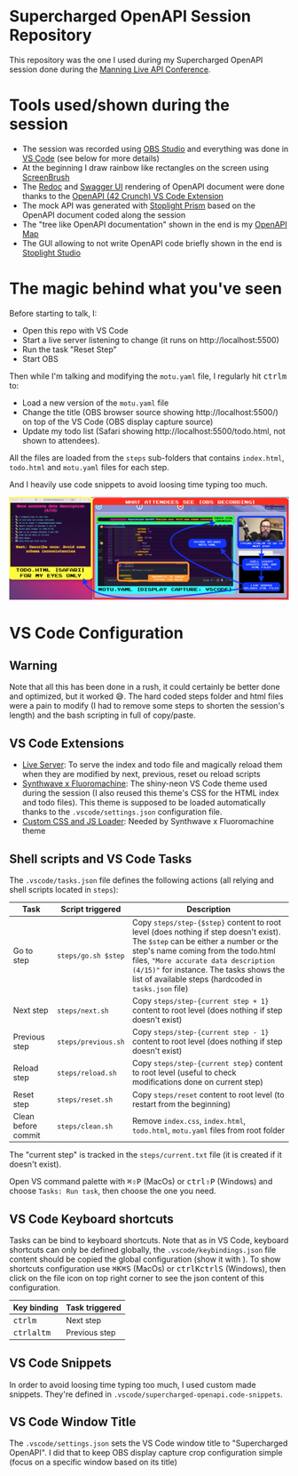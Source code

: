 # Supercharged OpenAPI Session Repository #

This repository was the one I used during my Supercharged OpenAPI session done during the [Manning Live API Conference](https://freecontent.manning.com/livemanning-conferences-apis/).

# Tools used/shown during the session

- The session was recorded using [OBS Studio](https://obsproject.com) and everything was done in [VS Code](https://code.visualstudio.com) (see below for more details)
- At the beginning I draw rainbow like rectangles on the screen using [ScreenBrush](https://apps.apple.com/us/app/screenbrush/id1233965871?mt=12)
- The [Redoc](https://github.com/Redocly/redoc) and [Swagger UI](https://github.com/swagger-api/swagger-ui) rendering of OpenAPI document were done thanks to the [OpenAPI (42 Crunch) VS Code Extension](https://marketplace.visualstudio.com/items?itemName=42Crunch.vscode-openapi)
- The mock API was generated with [Stoplight Prism](https://github.com/stoplightio/prism/) based on the OpenAPI document coded along the session
- The "tree like OpenAPI documentation" shown in the end is my [OpenAPI Map](https://openapi-map.apihandyman.io/)
- The GUI allowing to not write OpenAPI code briefly shown in the end is [Stoplight Studio](https://stoplight.io/studio/)

# The magic behind what you've seen

Before starting to talk, I:

- Open this repo with  VS Code
- Start a live server listening to change (it runs on http://localhost:5500)
- Run the task "Reset Step"
- Start OBS

Then while I'm talking and modifying the `motu.yaml` file, I regularly hit <kbd>ctrl</kbd><kbd>m</kbd> to:

- Load a new version of the `motu.yaml` file
- Change the title (OBS browser source showing http://localhost:5500/) on top of the VS Code (OBS display capture source)
- Update my todo list (Safari showing http://localhost:5500/todo.html, not shown to attendees).

All the files are loaded from the `steps` sub-folders that contains `index.html`, `todo.html` and `motu.yaml` files for each step.

And I heavily use code snippets to avoid loosing time typing too much.

![](readme/magic.jpg)

# VS Code Configuration

## Warning

Note that all this has been done in a rush, it could certainly be better done and optimized, but it worked 😅. The hard coded steps folder and html files were a pain to modify (I had to remove some steps to shorten the session's length) and the bash scripting in full of copy/paste.

## VS Code Extensions

- [Live Server](https://marketplace.visualstudio.com/items?itemName=ritwickdey.LiveServer): To serve the index and todo file and magically reload them when they are modified by next, previous, reset ou reload scripts
- [Synthwave x Fluoromachine](https://marketplace.visualstudio.com/items?itemName=webrender.synthwave-x-fluoromachine): The shiny-neon VS Code theme used during the session (I also reused this theme's CSS for the HTML index and todo files). This theme is supposed to be loaded automatically thanks to the `.vscode/settings.json` configuration file.
- [Custom CSS and JS Loader](https://marketplace.visualstudio.com/items?itemName=be5invis.vscode-custom-css): Needed by Synthwave x Fluoromachine theme

## Shell scripts and VS Code Tasks

The `.vscode/tasks.json` file defines the following actions (all relying and shell scripts located in `steps`):

| Task          | Script triggered    | Description
| --------------|---------------------|-------------
| Go to step    | `steps/go.sh $step` | Copy `steps/step-{$step}` content to root level (does nothing if step doesn't exist). The `$step` can be either a number or the step's name coming from the todo.html files, `"More accurate data description (4/15)"` for instance. The tasks shows the list of available steps (hardcoded in `tasks.json` file)
| Next step     | `steps/next.sh`     | Copy `steps/step-{current step + 1}` content to root level (does nothing if step doesn't exist)
| Previous step | `steps/previous.sh` | Copy `steps/step-{current step - 1}` content to root level (does nothing if step doesn't exist)
| Reload step   | `steps/reload.sh`   | Copy `steps/step-{current step}` content to root level (useful to check modifications done on current step)
| Reset step    | `steps/reset.sh`    | Copy `steps/reset` content to root level (to restart from the beginning)
| Clean before commit | `steps/clean.sh` | Remove `index.css`, `index.html`, `todo.html`, `motu.yaml` files from root folder

The "current step" is tracked in the `steps/current.txt` file (it is created if it doesn't exist).

Open VS command palette with <kbd>⌘</kbd><kbd>⇧</kbd><kbd>P</kbd> (MacOs) or <kbd>ctrl</kbd><kbd>⇧</kbd><kbd>P</kbd> (Windows) and choose `Tasks: Run task`, then choose the one you need.

## VS Code Keyboard shortcuts

Tasks can be bind to keyboard shortcuts.
Note that as in VS Code, keyboard shortcuts can only be defined globally, the `.vscode/keybindings.json` file content should be copied the global configuration (show it with ).
To show shortcuts configuration use <kbd>⌘</kbd><kbd>K</kbd><kbd>⌘</kbd><kbd>S</kbd> (MacOs) or <kbd>ctrl</kbd><kbd>K</kbd><kbd>ctrl</kbd><kbd>S</kbd> (Windows), then click on the file icon on top right corner to see the json content of this configuration.

| Key binding                               | Task triggered |
| ------------------------------------------|----------------|
| <kbd>ctrl</kbd><kbd>m</kbd>               | Next step      |
| <kbd>ctrl</kbd><kbd>alt</kbd><kbd>m</kbd> | Previous step  |

## VS Code Snippets

In order to avoid loosing time typing too much, I used custom made snippets.
They're defined in `.vscode/supercharged-openapi.code-snippets`.

## VS Code Window Title

The `.vscode/settings.json` sets the VS Code window title to "Supercharged OpenAPI".
I did that to keep OBS display capture crop configuration simple (focus on a specific window based on its title)